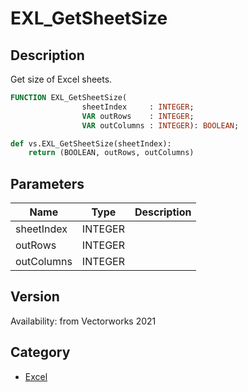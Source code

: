 # EXL_GetSheetSize

## Description
Get size of Excel sheets.

```pascal
FUNCTION EXL_GetSheetSize(
				sheetIndex     : INTEGER;
				VAR outRows    : INTEGER;
				VAR outColumns : INTEGER): BOOLEAN;
```

```python
def vs.EXL_GetSheetSize(sheetIndex):
    return (BOOLEAN, outRows, outColumns)
```

## Parameters
|Name|Type|Description|
|---|---|---|
|sheetIndex|INTEGER|   |
|outRows|INTEGER|   |
|outColumns|INTEGER|   |

## Version
Availability: from Vectorworks 2021

## Category
* [Excel](../Categories/Excel.md)
